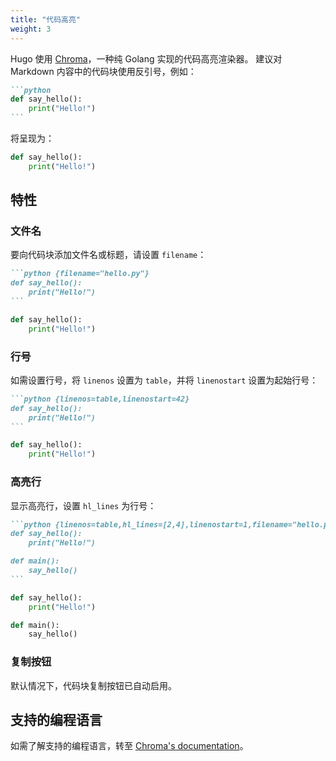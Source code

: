 ```yaml
---
title: "代码高亮"
weight: 3
---
```


Hugo 使用 [Chroma](https://github.com/alecthomas/chroma)，一种纯 Golang 实现的代码高亮渲染器。
建议对 Markdown 内容中的代码块使用反引号，例如：

<!--more-->

````markdown {filename="Markdown"}
```python
def say_hello():
    print("Hello!")
```
````

将呈现为：

```python
def say_hello():
    print("Hello!")
```

## 特性

### 文件名

要向代码块添加文件名或标题，请设置 `filename`：

````markdown {filename="Markdown"}
```python {filename="hello.py"}
def say_hello():
    print("Hello!")
```
````

```python {filename="hello.py"}
def say_hello():
    print("Hello!")
```

### 行号

如需设置行号，将 `linenos` 设置为 `table`，并将 `linenostart` 设置为起始行号：

````markdown {filename="Markdown"}
```python {linenos=table,linenostart=42}
def say_hello():
    print("Hello!")
```
````

```python {linenos=table,linenostart=42}
def say_hello():
    print("Hello!")
```

### 高亮行

显示高亮行，设置 `hl_lines` 为行号：

````markdown {filename="Markdown"}
```python {linenos=table,hl_lines=[2,4],linenostart=1,filename="hello.py"}
def say_hello():
    print("Hello!")

def main():
    say_hello()
```
````

```python {linenos=table,hl_lines=[2,4],linenostart=1,filename="hello.py"}
def say_hello():
    print("Hello!")

def main():
    say_hello()
```


### 复制按钮

默认情况下，代码块复制按钮已自动启用。


## 支持的编程语言

如需了解支持的编程语言，转至 [Chroma's documentation](https://github.com/alecthomas/chroma#supported-languages)。
